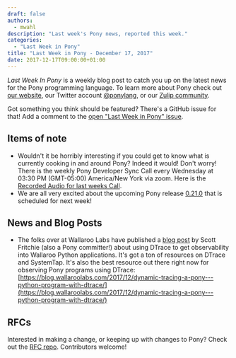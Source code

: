 ```yaml
---
draft: false
authors:
  - mwahl
description: "Last week's Pony news, reported this week."
categories:
  - "Last Week in Pony"
title: "Last Week in Pony - December 17, 2017"
date: 2017-12-17T09:00:00+01:00
---
```

_Last Week In Pony_ is a weekly blog post to catch you up on the latest news for the Pony programming language. To learn more about Pony check out [our website](https://ponylang.io), our Twitter account [@ponylang](https://twitter.com/ponylang), or our [Zulip community](https://ponylang.zulipchat.com).

Got something you think should be featured? There's a GitHub issue for that! Add a comment to the [open "Last Week in Pony" issue](https://github.com/ponylang/ponylang.github.io/issues?q=is%3Aissue+is%3Aopen+label%3Alast-week-in-pony).

<!-- more -->

## Items of note

- Wouldn't it be horribly interesting if you could get to know what is currently cooking in and around Pony? Indeed it would! Don't worry! There is the weekly Pony Developer Sync Call every Wednesday at 03:30 PM (GMT-05:00) America/New York via zoom. Here is the [Recorded Audio for last weeks Call](https://vimeo.com/videos/915355843).
- We are all very excited about the upcoming Pony release [0.21.0](https://github.com/ponylang/ponyc/issues/2379#issuecomment-352192398) that is scheduled for next week!

## News and Blog Posts

- The folks over at Wallaroo Labs have published a [blog post](https://blog.wallaroolabs.com/2017/12/dynamic-tracing-a-pony---python-program-with-dtrace/) by Scott Fritchie (also a Pony committer!) about using DTrace to get observability into Wallaroo Python applications. It's got a ton of resources on DTrace and SystemTap. It's also the best resource out there right now for observing Pony programs using DTrace: [https://blog.wallaroolabs.com/2017/12/dynamic-tracing-a-pony---python-program-with-dtrace/](https://blog.wallaroolabs.com/2017/12/dynamic-tracing-a-pony---python-program-with-dtrace/)

## RFCs

Interested in making a change, or keeping up with changes to Pony? Check out the [RFC repo](https://github.com/ponylang/rfcs). Contributors welcome!
